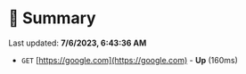 # 📖 Summary
Last updated: **7/6/2023, 6:43:36 AM**

- `GET` [https://google.com](https://google.com) - **Up** (160ms)
